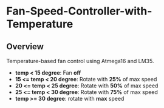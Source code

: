 # Fan-Speed-Controller-with-Temperature

## Overview 
Temperature-based fan control using Atmega16 and LM35. 
* **temp < 15 degree**: Fan **off**
* **15 <= temp < 20 degree**: Rotate with **25%** of max speed
* **20 <= temp < 25 degree**: Rotate with **50%** of max speed
* **25 <= temp < 30 degree**: Rotate with **75%** of max speed
* **temp >= 30 degree**: rotate with **max** speed 
